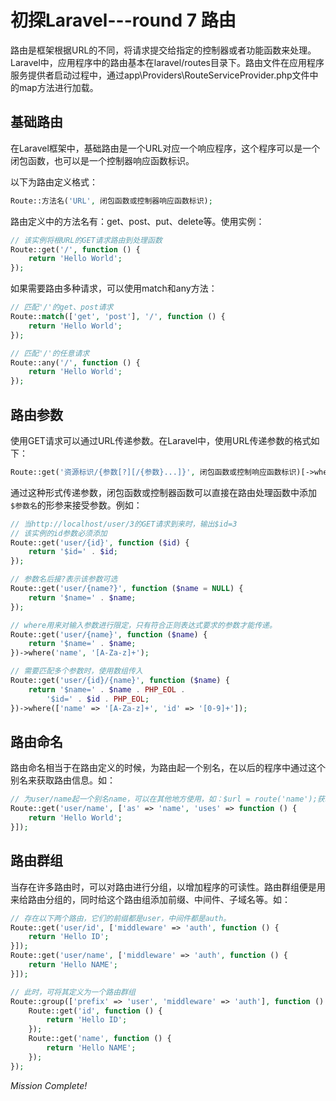 # 初探Laravel---round 7 路由

路由是框架根据URL的不同，将请求提交给指定的控制器或者功能函数来处理。Laravel中，应用程序中的路由基本在laravel/routes目录下。路由文件在应用程序服务提供者启动过程中，通过app\Providers\RouteServiceProvider.php文件中的map方法进行加载。

## 基础路由

在Laravel框架中，基础路由是一个URL对应一个响应程序，这个程序可以是一个闭包函数，也可以是一个控制器响应函数标识。    

以下为路由定义格式：

```php
Route::方法名('URL', 闭包函数或控制器响应函数标识);
```

路由定义中的方法名有：get、post、put、delete等。使用实例：

```php
// 该实例将根URL的GET请求路由到处理函数
Route::get('/', function () {
    return 'Hello World';
});
```

如果需要路由多种请求，可以使用match和any方法：

```php
// 匹配'/'的get、post请求
Route::match(['get', 'post'], '/', function () {
    return 'Hello World';
});

// 匹配'/'的任意请求
Route::any('/', function () {
    return 'Hello World';
});
```

## 路由参数

使用GET请求可以通过URL传递参数。在Laravel中，使用URL传递参数的格式如下：

```php
Route::get('资源标识/{参数[?][/{参数}...]}', 闭包函数或控制响应函数标识)[->where('参数名', '正则表达式')];
```

通过这种形式传递参数，闭包函数或控制器函数可以直接在路由处理函数中添加```$参数名```的形参来接受参数。例如：

```php
// 当http://localhost/user/3的GET请求到来时，输出$id=3
// 该实例的id参数必须添加
Route::get('user/{id}', function ($id) {
    return '$id=' . $id;
});

// 参数名后接?表示该参数可选
Route::get('user/{name?}', function ($name = NULL) {
    return '$name=' . $name;
});

// where用来对输入参数进行限定，只有符合正则表达式要求的参数才能传递。
Route::get('user/{name}', function ($name) {
    return '$name=' . $name;
})->where('name', '[A-Za-z]+');

// 需要匹配多个参数时，使用数组传入
Route::get('user/{id}/{name}', function ($name) {
    return '$name=' . $name . PHP_EOL . 
        '$id=' . $id . PHP_EOL;
})->where(['name' => '[A-Za-z]+', 'id' => '[0-9]+']);
```

## 路由命名

路由命名相当于在路由定义的时候，为路由起一个别名，在以后的程序中通过这个别名来获取路由信息。如：

```php
// 为user/name起一个别名name，可以在其他地方使用，如：$url = route('name');获取该URL
Route::get('user/name', ['as' => 'name', 'uses' => function () {
    return 'Hello World';
}]);
```

## 路由群组

当存在许多路由时，可以对路由进行分组，以增加程序的可读性。路由群组便是用来给路由分组的，同时给这个路由组添加前缀、中间件、子域名等。如：

```php
// 存在以下两个路由，它们的前缀都是user，中间件都是auth。
Route::get('user/id', ['middleware' => 'auth', function () {
    return 'Hello ID';
}]);
Route::get('user/name', ['middleware' => 'auth', function () {
    return 'Hello NAME';
}]);

// 此时，可将其定义为一个路由群组
Route::group(['prefix' => 'user', 'middleware' => 'auth'], function () {
    Route::get('id', function () {
        return 'Hello ID';
    });
    Route::get('name', function () {
        return 'Hello NAME';
    });
});
```


*Mission Complete!*


